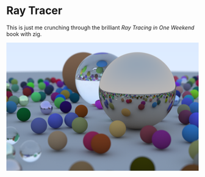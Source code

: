# Ray Tracer

This is just me crunching through the brilliant *Ray Tracing in One Weekend* book with zig.

![Book 1 Final Image](renderings/05_book1_final_random.png)
